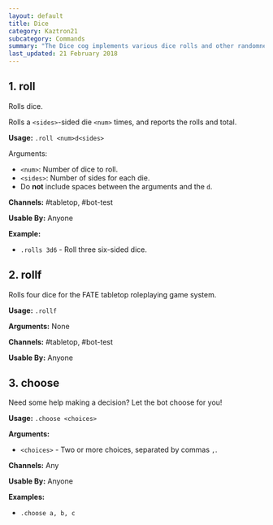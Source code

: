 ```yaml
---
layout: default
title: Dice
category: Kaztron21
subcategory: Commands
summary: "The Dice cog implements various dice rolls and other randomness-based functions."
last_updated: 21 February 2018
---
```


## 1. roll

Rolls dice.

Rolls a `<sides>`-sided die `<num>` times, and reports the rolls and total.

**Usage:** `.roll <num>d<sides>`

Arguments:
* `<num>`: Number of dice to roll.
* `<sides>`: Number of sides for each die.
* Do **not** include spaces between the arguments and the `d`.

**Channels:** #tabletop, #bot-test

**Usable By:** Anyone

**Example:**
* `.rolls 3d6` - Roll three six-sided dice.


## 2. rollf

Rolls four dice for the FATE tabletop roleplaying game system.

**Usage:** `.rollf`

**Arguments:** None

**Channels:** #tabletop, #bot-test

**Usable By:** Anyone


## 3. choose

Need some help making a decision? Let the bot choose for you!

**Usage:** `.choose <choices>`

**Arguments:**
* `<choices>` - Two or more choices, separated by commas `,`.

**Channels:** Any

**Usable By:** Anyone

**Examples:**
* `.choose a, b, c`
